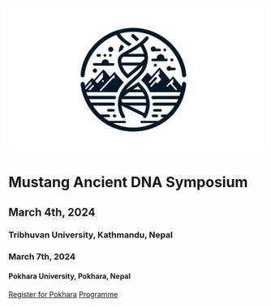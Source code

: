 <!-- _coverpage.md -->

![logo](_media/mustang_microbes_logo.png ':size=500')

# **Mustang Ancient DNA Symposium**
## March 4th, 2024
### Tribhuvan University, Kathmandu, Nepal

### March 7th, 2024
#### Pokhara University, Pokhara, Nepal

<!-- [Register for Kathmandu](kathmandu.md) -->
[Register for Pokhara](pokhara.md)
[Programme](home.md)

